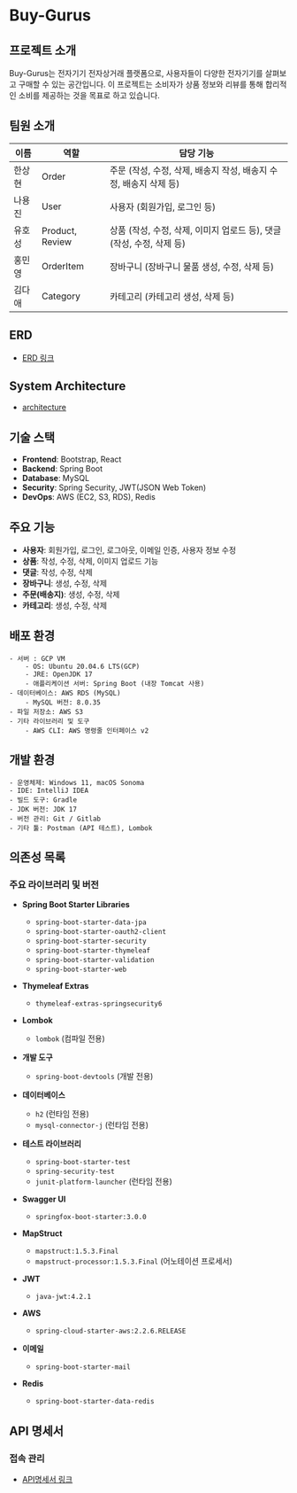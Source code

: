 # Buy-Gurus

## 프로젝트 소개
Buy-Gurus는 전자기기 전자상거래 플랫폼으로, 사용자들이 다양한 전자기기를 살펴보고 구매할 수 있는 공간입니다. 이 프로젝트는 소비자가 상품 정보와 리뷰를 통해 합리적인 소비를 제공하는 것을 목표로 하고 있습니다.

## 팀원 소개
| 이름   | 역할    | 담당 기능                        |
|--------|---------|----------------------------------|
| 한상현 | Order   | 주문 (작성, 수정, 삭제, 배송지 작성, 배송지 수정, 배송지 삭제 등)   |
| 나용진 | User    | 사용자 (회원가입, 로그인 등)   |
| 유호성 | Product, Review  | 상품 (작성, 수정, 삭제, 이미지 업로드 등), 댓글 (작성, 수정, 삭제 등)   |
| 홍민영 | OrderItem   | 장바구니 (장바구니 물품 생성, 수정, 삭제 등)   |
| 김다애 | Category   | 카테고리 (카테고리 생성, 삭제 등)   |

## ERD
- [ERD 링크](https://www.erdcloud.com/d/XEQxhup44GQxREX7b)

## System Architecture
- [architecture](file:///C:/Users/hhss5/Desktop/architecture1.png)

## 기술 스택
- **Frontend**: Bootstrap, React
- **Backend**: Spring Boot
- **Database**: MySQL
- **Security**: Spring Security, JWT(JSON Web Token)
- **DevOps**: AWS (EC2, S3, RDS), Redis

## 주요 기능
- **사용자**: 회원가입, 로그인, 로그아웃, 이메일 인증, 사용자 정보 수정
- **상품**: 작성, 수정, 삭제, 이미지 업로드 기능
- **댓글**: 작성, 수정, 삭제
- **장바구니**: 생성, 수정, 삭제
- **주문(배송지)**: 생성, 수정, 삭제
- **카테고리**: 생성, 수정, 삭제

## 배포 환경
```
- 서버 : GCP VM
    - OS: Ubuntu 20.04.6 LTS(GCP)
    - JRE: OpenJDK 17
    - 애플리케이션 서버: Spring Boot (내장 Tomcat 사용)
- 데이터베이스: AWS RDS (MySQL)
    - MySQL 버전: 8.0.35
- 파일 저장소: AWS S3
- 기타 라이브러리 및 도구
    - AWS CLI: AWS 명령줄 인터페이스 v2
```

## 개발 환경
```
- 운영체제: Windows 11, macOS Sonoma
- IDE: IntelliJ IDEA
- 빌드 도구: Gradle
- JDK 버전: JDK 17
- 버전 관리: Git / Gitlab
- 기타 툴: Postman (API 테스트), Lombok
```

## 의존성 목록
### 주요 라이브러리 및 버전
- **Spring Boot Starter Libraries**
  - `spring-boot-starter-data-jpa`
  - `spring-boot-starter-oauth2-client`
  - `spring-boot-starter-security`
  - `spring-boot-starter-thymeleaf`
  - `spring-boot-starter-validation`
  - `spring-boot-starter-web`
  
- **Thymeleaf Extras**
  - `thymeleaf-extras-springsecurity6`

- **Lombok**
  - `lombok` (컴파일 전용)

- **개발 도구**
  - `spring-boot-devtools` (개발 전용)

- **데이터베이스**
  - `h2` (런타임 전용)
  - `mysql-connector-j` (런타임 전용)

- **테스트 라이브러리**
  - `spring-boot-starter-test`
  - `spring-security-test`
  - `junit-platform-launcher` (런타임 전용)

- **Swagger UI**
  - `springfox-boot-starter:3.0.0`

- **MapStruct**
  - `mapstruct:1.5.3.Final`
  - `mapstruct-processor:1.5.3.Final` (어노테이션 프로세서)

- **JWT**
  - `java-jwt:4.2.1`

- **AWS**
  - `spring-cloud-starter-aws:2.2.6.RELEASE`

- **이메일**
  - `spring-boot-starter-mail`

- **Redis**
  - `spring-boot-starter-data-redis`



## API 명세서
### 접속 관리
- [API명세서 링크](https://www.notion.so/elice-track/API-3736518d004341ffb20e39cedd8975d1)
